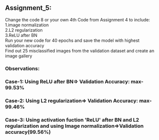 ## Assignment_5: <br>
Change the code 8 or your own 4th Code from Assignment 4 to include:<br>
1.image normalization <br>
2.L2 regularization <br>
3.ReLU after BN <br>
Run your new code for 40 epochs and save the model with highest validation accuracy <br>
Find out 25 misclassified images from the validation dataset and create an image gallery
### Observations:
### Case-1: Using ReLU after BN=> Validation Accuracy: max-99.53%<br>
### Case-2: Using L2 regularization=> Validation Accuracy: max-99.46%<br>
### Case-3: Using activation fuction 'ReLU' after BN and L2 regularization and using Image normalization=>Validation accuracy(99.56%)
